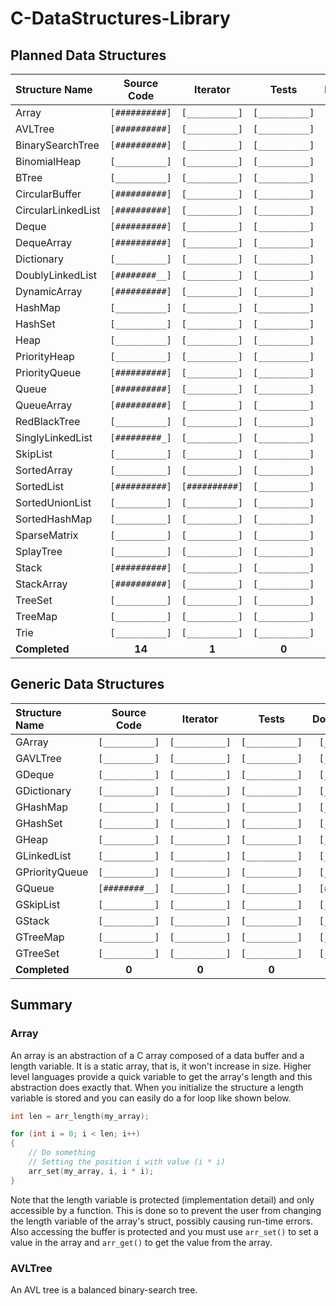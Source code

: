 # C-DataStructures-Library

## Planned Data Structures

|   Structure Name   |   Source Code  |    Iterator    |      Tests     |  Documentation |
| :----------------- | :------------: | :------------: | :------------: | :------------: |
|       Array        | `[##########]` | `[__________]` | `[__________]` | `[#_________]` |
|      AVLTree       | `[##########]` | `[__________]` | `[__________]` | `[#_________]` |
|  BinarySearchTree  | `[##########]` | `[__________]` | `[__________]` | `[##________]` |
|    BinomialHeap    | `[__________]` | `[__________]` | `[__________]` | `[__________]` |
|       BTree        | `[__________]` | `[__________]` | `[__________]` | `[__________]` |
|   CircularBuffer   | `[##########]` | `[__________]` | `[__________]` | `[#_________]` |
| CircularLinkedList | `[##########]` | `[__________]` | `[__________]` | `[#####_____]` |
|       Deque        | `[##########]` | `[__________]` | `[__________]` | `[######____]` |
|     DequeArray     | `[##########]` | `[__________]` | `[__________]` | `[###_______]` |
|     Dictionary     | `[__________]` | `[__________]` | `[__________]` | `[__________]` |
|  DoublyLinkedList  | `[########__]` | `[__________]` | `[__________]` | `[#####_____]` |
|    DynamicArray    | `[##########]` | `[__________]` | `[__________]` | `[##________]` |
|      HashMap       | `[__________]` | `[__________]` | `[__________]` | `[__________]` |
|      HashSet       | `[__________]` | `[__________]` | `[__________]` | `[__________]` |
|        Heap        | `[__________]` | `[__________]` | `[__________]` | `[__________]` |
|    PriorityHeap    | `[__________]` | `[__________]` | `[__________]` | `[__________]` |
|   PriorityQueue    | `[##########]` | `[__________]` | `[__________]` | `[#_________]` |
|       Queue        | `[##########]` | `[__________]` | `[__________]` | `[#######___]` |
|     QueueArray     | `[##########]` | `[__________]` | `[__________]` | `[######____]` |
|    RedBlackTree    | `[__________]` | `[__________]` | `[__________]` | `[__________]` |
|  SinglyLinkedList  | `[#########_]` | `[__________]` | `[__________]` | `[######____]` |
|      SkipList      | `[__________]` | `[__________]` | `[__________]` | `[__________]` |
|    SortedArray     | `[__________]` | `[__________]` | `[__________]` | `[__________]` |
|     SortedList     | `[##########]` | `[##########]` | `[__________]` | `[###_______]` |
|  SortedUnionList   | `[__________]` | `[__________]` | `[__________]` | `[__________]` |
|   SortedHashMap    | `[__________]` | `[__________]` | `[__________]` | `[__________]` |
|    SparseMatrix    | `[__________]` | `[__________]` | `[__________]` | `[__________]` |
|     SplayTree      | `[__________]` | `[__________]` | `[__________]` | `[__________]` |
|       Stack        | `[##########]` | `[__________]` | `[__________]` | `[#######___]` |
|     StackArray     | `[##########]` | `[__________]` | `[__________]` | `[######____]` |
|      TreeSet       | `[__________]` | `[__________]` | `[__________]` | `[__________]` |
|      TreeMap       | `[__________]` | `[__________]` | `[__________]` | `[__________]` |
|        Trie        | `[__________]` | `[__________]` | `[__________]` | `[__________]` |
|   __Completed__    |     __14__     |     __1__      |     __0__      |     __0__      |

## Generic Data Structures

|   Structure Name   |   Source Code  |    Iterator    |      Tests     |  Documentation |
| :----------------- | :------------: | :------------: | :------------: | :------------: |
|       GArray       | `[__________]` | `[__________]` | `[__________]` | `[__________]` |
|      GAVLTree      | `[__________]` | `[__________]` | `[__________]` | `[__________]` |
|       GDeque       | `[__________]` | `[__________]` | `[__________]` | `[__________]` |
|     GDictionary    | `[__________]` | `[__________]` | `[__________]` | `[__________]` |
|      GHashMap      | `[__________]` | `[__________]` | `[__________]` | `[__________]` |
|      GHashSet      | `[__________]` | `[__________]` | `[__________]` | `[__________]` |
|       GHeap        | `[__________]` | `[__________]` | `[__________]` | `[__________]` |
|    GLinkedList     | `[__________]` | `[__________]` | `[__________]` | `[__________]` |
|   GPriorityQueue   | `[__________]` | `[__________]` | `[__________]` | `[__________]` |
|       GQueue       | `[########__]` | `[__________]` | `[__________]` | `[####______]` |
|     GSkipList      | `[__________]` | `[__________]` | `[__________]` | `[__________]` |
|       GStack       | `[__________]` | `[__________]` | `[__________]` | `[__________]` |
|      GTreeMap      | `[__________]` | `[__________]` | `[__________]` | `[__________]` |
|      GTreeSet      | `[__________]` | `[__________]` | `[__________]` | `[__________]` |
|   __Completed__    |     __0__      |     __0__      |     __0__      |     __0__      |

## Summary

### Array

An array is an abstraction of a C array composed of a data buffer and a length variable. It is a static array, that is, it won't increase in size. Higher level languages provide a quick variable to get the array's length and this abstraction does exactly that. When you initialize the structure a length variable is stored and you can easily do a for loop like shown below.

```c
int len = arr_length(my_array);

for (int i = 0; i < len; i++)
{
    // Do something
    // Setting the position i with value (i * i)
    arr_set(my_array, i, i * i);
}
```

Note that the length variable is protected (implementation detail) and only accessible by a function. This is done so to prevent the user from changing the length variable of the array's struct, possibly causing run-time errors. Also accessing the buffer is protected and you must use ```arr_set()``` to set a value in the array and ```arr_get()``` to get the value from the array.

### AVLTree

An AVL tree is a balanced binary-search tree.
